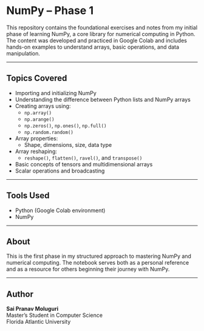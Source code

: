 # NumPy – Phase 1

This repository contains the foundational exercises and notes from my initial phase of learning NumPy, a core library for numerical computing in Python. The content was developed and practiced in Google Colab and includes hands-on examples to understand arrays, basic operations, and data manipulation.

---

## Topics Covered

- Importing and initializing NumPy
- Understanding the difference between Python lists and NumPy arrays
- Creating arrays using:
  - `np.array()`
  - `np.arange()`
  - `np.zeros()`, `np.ones()`, `np.full()`
  - `np.random.random()`
- Array properties:
  - Shape, dimensions, size, data type
- Array reshaping:
  - `reshape()`, `flatten()`, `ravel()`, and `transpose()`
- Basic concepts of tensors and multidimensional arrays
- Scalar operations and broadcasting

---

## Tools Used

- Python (Google Colab environment)
- NumPy

---

## About

This is the first phase in my structured approach to mastering NumPy and numerical computing. The notebook serves both as a personal reference and as a resource for others beginning their journey with NumPy.

---

## Author

**Sai Pranav Moluguri**  
Master’s Student in Computer Science  
Florida Atlantic University  
